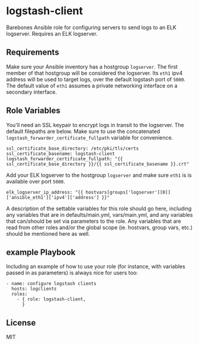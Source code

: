 # logstash-client
Barebones Ansible role for configuring servers to send logs
to an ELK logserver. Requires an ELK logserver.

Requirements
------------
Make sure your Ansible inventory has a hostgroup `logserver`.
The first member of that hostgroup will be considered the logserver.
Its `eth1` ipv4 address will be used to target logs, over the default
logstash port of `5000`. The default value of `eth1` assumes
a private networking interface on a secondary interface.

Role Variables
--------------
You'll need an SSL keypair to encrypt logs in transit to the logserver.
The default filepaths are below. Make sure to use the concatenated
`logstash_forwarder_certificate_fullpath` variable for convenience.

```
ssl_certificate_base_directory: /etc/pki/tls/certs
ssl_certificate_basename: logstash-client
logstash_forwarder_certificate_fullpath: "{{ ssl_certificate_base_directory }}/{{ ssl_certificate_basename }}.crt"
```

Add your ELK logserver to the hostgroup `logserver` and make sure `eth1` is
is available over port `5000`.
```
elk_logserver_ip_address: "{{ hostvars[groups['logserver'][0]]['ansible_eth1']['ipv4']['address'] }}"
```
A description of the settable variables for this role should go here, including any variables that are in defaults/main.yml, vars/main.yml, and any variables that can/should be set via parameters to the role. Any variables that are read from other roles and/or the global scope (ie. hostvars, group vars, etc.) should be mentioned here as well.


example Playbook
----------------

Including an example of how to use your role (for instance, with variables passed in as parameters) is always nice for users too:

    - name: configure logstash clients
      hosts: logclients
      roles:
        - { role: logstash-client,
          }

License
-------

MIT
